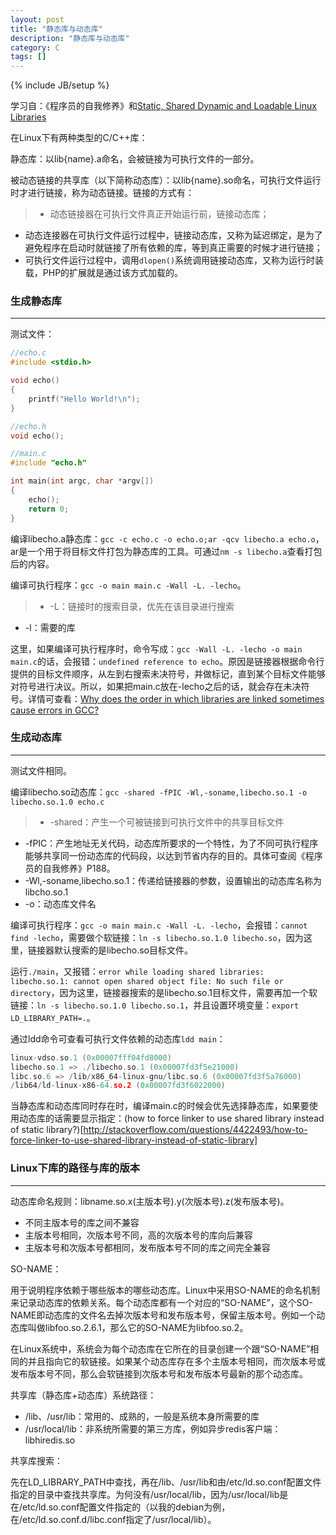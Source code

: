 ```yaml
---
layout: post
title: "静态库与动态库"
description: "静态库与动态库"
category: C
tags: []
---
```

{% include JB/setup %}

学习自：《程序员的自我修养》和[Static, Shared Dynamic and Loadable Linux Libraries](http://www.yolinux.com/TUTORIALS/LibraryArchives-StaticAndDynamic.html)

在Linux下有两种类型的C/C++库：

静态库：以lib{name}.a命名，会被链接为可执行文件的一部分。

被动态链接的共享库（以下简称动态库）：以lib{name}.so命名，可执行文件运行时才进行链接，称为动态链接。链接的方式有：

> * 动态链接器在可执行文件真正开始运行前，链接动态库；
* 动态连接器在可执行文件运行过程中，链接动态库，又称为延迟绑定，是为了避免程序在启动时就链接了所有依赖的库，等到真正需要的时候才进行链接；
* 可执行文件运行过程中，调用`dlopen()`系统调用链接动态库，又称为运行时装载，PHP的扩展就是通过该方式加载的。

<!--more-->

### 生成静态库
- - -

测试文件：

```c
//echo.c
#include <stdio.h>

void echo()
{
    printf("Hello World!\n");
}
```

```c
//echo.h
void echo();
```

```c
//main.c
#include "echo.h"

int main(int argc, char *argv[])
{
    echo();
    return 0;
}
```

编译libecho.a静态库：`gcc -c echo.c -o echo.o;ar -qcv libecho.a echo.o`，ar是一个用于将目标文件打包为静态库的工具。可通过`nm -s libecho.a`查看打包后的内容。

编译可执行程序：`gcc -o main main.c -Wall -L. -lecho`。

> * -L：链接时的搜索目录，优先在该目录进行搜索
* -l：需要的库

这里，如果编译可执行程序时，命令写成：`gcc -Wall -L. -lecho -o main main.c`的话，会报错：`undefined reference to echo`。原因是链接器根据命令行提供的目标文件顺序，从左到右搜索未决符号，并做标记，直到某个目标文件能够对符号进行决议。所以，如果把main.c放在-lecho之后的话，就会存在未决符号。详情可查看：[Why does the order in which libraries are linked sometimes cause errors in GCC?](http://stackoverflow.com/questions/45135/why-does-the-order-in-which-libraries-are-linked-sometimes-cause-errors-in-gcc)

### 生成动态库
- - -

测试文件相同。

编译libecho.so动态库：`gcc -shared -fPIC -Wl,-soname,libecho.so.1 -o libecho.so.1.0 echo.c`

> * -shared：产生一个可被链接到可执行文件中的共享目标文件
* -fPIC：产生地址无关代码，动态库所要求的一个特性，为了不同可执行程序能够共享同一份动态库的代码段，以达到节省内存的目的。具体可查阅《程序员的自我修养》P188。
* -Wl,-soname,libecho.so.1：传递给链接器的参数，设置输出的动态库名称为libcho.so.1
* -o：动态库文件名

编译可执行程序：`gcc -o main main.c -Wall -L. -lecho`，会报错：`cannot find -lecho`，需要做个软链接：`ln -s libecho.so.1.0 libecho.so`，因为这里，链接器默认搜索的是libecho.so目标文件。

运行`./main`，又报错：`error while loading shared libraries: libecho.so.1: cannot open shared object file: No such file or directory`，因为这里，链接器搜索的是libecho.so.1目标文件，需要再加一个软链接：`ln -s libecho.so.1.0 libecho.so.1`，并且设置环境变量：`export LD_LIBRARY_PATH=.`。

通过ldd命令可查看可执行文件依赖的动态库`ldd main`：

```c
linux-vdso.so.1 (0x00007fff04fd8000)
libecho.so.1 => ./libecho.so.1 (0x00007fd3f5e21000)
libc.so.6 => /lib/x86_64-linux-gnu/libc.so.6 (0x00007fd3f5a76000)
/lib64/ld-linux-x86-64.so.2 (0x00007fd3f6022000)
```

当静态库和动态库同时存在时，编译main.c的时候会优先选择静态库，如果要使用动态库的话需要显示指定：(how to force linker to use shared library instead of static library?)[http://stackoverflow.com/questions/4422493/how-to-force-linker-to-use-shared-library-instead-of-static-library]

### Linux下库的路径与库的版本
- - -

动态库命名规则：libname.so.x(主版本号).y(次版本号).z(发布版本号)。

* 不同主版本号的库之间不兼容
* 主版本号相同，次版本号不同，高的次版本号的库向后兼容
* 主版本号和次版本号都相同，发布版本号不同的库之间完全兼容

SO-NAME：

用于说明程序依赖于哪些版本的哪些动态库。Linux中采用SO-NAME的命名机制来记录动态库的依赖关系。每个动态库都有一个对应的“SO-NAME”，这个SO-NAME即动态库的文件名去掉次版本号和发布版本号，保留主版本号。例如一个动态库叫做libfoo.so.2.6.1，那么它的SO-NAME为libfoo.so.2。

在Linux系统中，系统会为每个动态库在它所在的目录创建一个跟“SO-NAME”相同的并且指向它的软链接。如果某个动态库存在多个主版本号相同，而次版本号或发布版本号不同，那么会软链接到次版本号和发布版本号最新的那个动态库。

共享库（静态库+动态库）系统路径：

* /lib、/usr/lib：常用的、成熟的，一般是系统本身所需要的库
* /usr/local/lib：非系统所需要的第三方库，例如异步redis客户端：libhiredis.so

共享库搜索：

先在LD_LIBRARY_PATH中查找，再在/lib、/usr/lib和由/etc/ld.so.conf配置文件指定的目录中查找共享库。为何没有/usr/local/lib，因为/usr/local/lib是在/etc/ld.so.conf配置文件指定的（以我的debian为例，在/etc/ld.so.conf.d/libc.conf指定了/usr/local/lib）。
